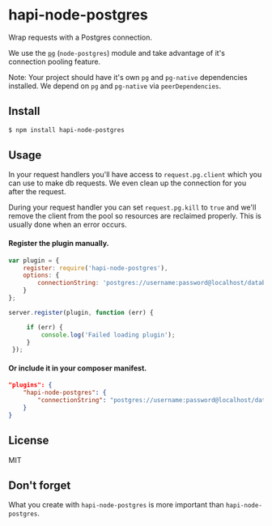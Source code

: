 # hapi-node-postgres

Wrap requests with a Postgres connection.

We use the [`pg`](https://github.com/brianc/node-postgres) (`node-postgres`)
module and take advantage of it's connection pooling feature.

Note: Your project should have it's own `pg` and `pg-native` dependencies
installed.  We depend on `pg` and `pg-native` via `peerDependencies`.


## Install

```bash
$ npm install hapi-node-postgres
```


## Usage

In your request handlers you'll have access to `request.pg.client` which you
can use to make db requests. We even clean up the connection for you after the
request.

During your request handler you can set `request.pg.kill` to `true` and we'll
remove the client from the pool so resources are reclaimed properly. This is
usually done when an error occurs.


#### Register the plugin manually.

```js
var plugin = {
    register: require('hapi-node-postgres'),
    options: {
        connectionString: 'postgres://username:password@localhost/database'
    }
};

server.register(plugin, function (err) {

     if (err) {
         console.log('Failed loading plugin');
     }
 });
```

#### Or include it in your composer manifest.

```json
"plugins": {
    "hapi-node-postgres": {
        "connectionString": "postgres://username:password@localhost/database"
    }
}
```


## License

MIT


## Don't forget

What you create with `hapi-node-postgres` is more important than `hapi-node-postgres`.
